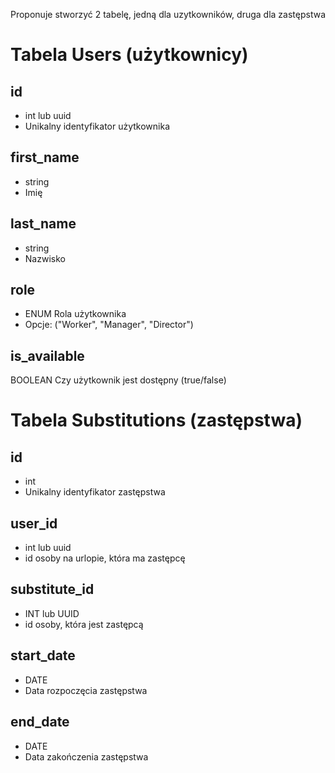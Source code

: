 Proponuje stworzyć 2 tabelę, jedną dla uzytkowników, druga dla zastępstwa

# Tabela Users (użytkownicy)

## id 
* int lub uuid
* Unikalny identyfikator użytkownika

## first_name 
* string
* Imię

## last_name 
* string
* Nazwisko

## role
* ENUM Rola użytkownika
* Opcje: ("Worker", "Manager", "Director")

## is_available
BOOLEAN Czy użytkownik jest dostępny (true/false)

# Tabela Substitutions (zastępstwa)

## id
* int
* Unikalny identyfikator zastępstwa

## user_id
* int lub uuid
* id osoby na urlopie, która ma zastępcę

## substitute_id
* INT lub UUID
* id osoby, która jest zastępcą

## start_date
* DATE
* Data rozpoczęcia zastępstwa

## end_date
* DATE
* Data zakończenia zastępstwa
